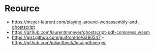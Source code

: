 # Reource

- https://meyer-laurent.com/playing-around-webassembly-and-ghostscript
- https://github.com/laurentmmeyer/ghostscript-pdf-compress.wasm
- https://gist.github.com/guifromrio/6390547
-https://github.com/julianfbeck/localpdfmerger